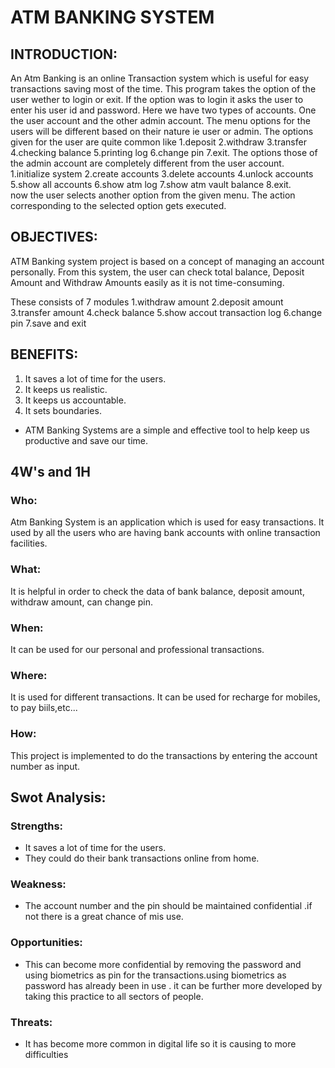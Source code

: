 # ATM BANKING SYSTEM
## INTRODUCTION:
An Atm Banking is an online Transaction system which is useful for easy transactions saving most of the time. This program takes the option of the user wether to login or exit. If the option was to login it asks the user to enter his user id and password.
Here we have two types of accounts. One the user account and the other admin account. The menu options for the users will be different based on their nature ie user or admin.
The options given for the user are quite common like 1.deposit 2.withdraw 3.transfer 4.checking balance 5.printing log 6.change pin 7.exit.
The options those of the admin account are completely different from the user account. 1.initialize system 2.create accounts 3.delete accounts 4.unlock accounts 5.show all accounts 6.show atm log 7.show atm vault balance 8.exit.                         
now the user selects another option from the given menu. The action corresponding to the selected option  gets executed.


## OBJECTIVES:

ATM Banking system project is based on a concept of managing an account personally. From this system, the user can check total balance, Deposit Amount and Withdraw Amounts easily as it is not time-consuming. 

These consists of 7 modules
1.withdraw amount
2.deposit amount
3.transfer amount
4.check balance
5.show accout transaction log
6.change pin
7.save and exit

## BENEFITS:
1. It saves a lot of time for the users. 
2. It keeps us realistic.
3. It keeps us accountable.
4. It sets boundaries.
* ATM Banking Systems are a simple and effective tool to help keep us productive and save our time.


## 4W's and 1H
### Who:
Atm Banking System is an application which is used for easy transactions. It used by all the users who are having bank accounts with online transaction facilities.

### What:
It is helpful in order to check the data of bank balance, deposit amount, withdraw amount, can change pin.

### When:
It can be used for our personal and professional transactions.

### Where:
It is used for different transactions. It can be used for recharge for mobiles, to pay biils,etc...

### How:
This project is implemented to do the transactions by entering the account number as input.

## Swot Analysis:

### Strengths:
* It saves a lot of time for the users. 
* They could do their bank transactions online from home.
### Weakness:
* The account number and the pin should  be  maintained confidential .if not there is a great chance of  mis use.
### Opportunities:
* This can become more confidential by removing the password and using biometrics as pin for the transactions.using biometrics as   password has already been in use . it can be  further more developed  by taking this practice  to all sectors of people.
### Threats:
* It has become more common in digital life so it is causing to more difficulties


